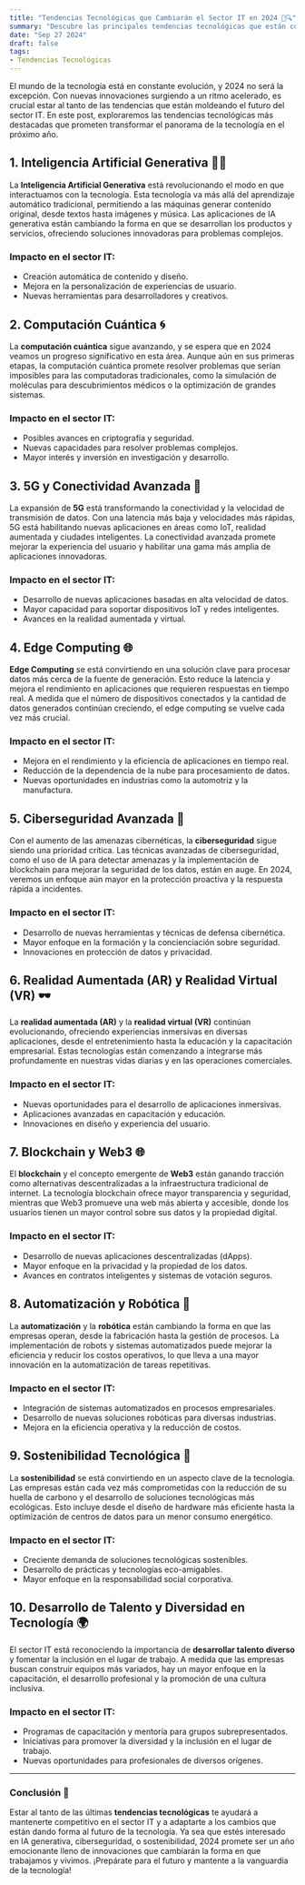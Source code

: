 ```yaml
---
title: "Tendencias Tecnológicas que Cambiarán el Sector IT en 2024 🚀🔍"
summary: "Descubre las principales tendencias tecnológicas que están configurando el futuro del sector IT en 2024. Prepárate para estar a la vanguardia y adaptar tus habilidades a las innovaciones más recientes."
date: "Sep 27 2024"
draft: false
tags:
- Tendencias Tecnológicas
---
```


El mundo de la tecnología está en constante evolución, y 2024 no será la excepción. Con nuevas innovaciones surgiendo a un ritmo acelerado, es crucial estar al tanto de las tendencias que están moldeando el futuro del sector IT. En este post, exploraremos las tendencias tecnológicas más destacadas que prometen transformar el panorama de la tecnología en el próximo año.

## 1. Inteligencia Artificial Generativa 🤖✨

La **Inteligencia Artificial Generativa** está revolucionando el modo en que interactuamos con la tecnología. Esta tecnología va más allá del aprendizaje automático tradicional, permitiendo a las máquinas generar contenido original, desde textos hasta imágenes y música. Las aplicaciones de IA generativa están cambiando la forma en que se desarrollan los productos y servicios, ofreciendo soluciones innovadoras para problemas complejos.

### Impacto en el sector IT:
- Creación automática de contenido y diseño.
- Mejora en la personalización de experiencias de usuario.
- Nuevas herramientas para desarrolladores y creativos.

## 2. Computación Cuántica 🌀

La **computación cuántica** sigue avanzando, y se espera que en 2024 veamos un progreso significativo en esta área. Aunque aún en sus primeras etapas, la computación cuántica promete resolver problemas que serían imposibles para las computadoras tradicionales, como la simulación de moléculas para descubrimientos médicos o la optimización de grandes sistemas.

### Impacto en el sector IT:
- Posibles avances en criptografía y seguridad.
- Nuevas capacidades para resolver problemas complejos.
- Mayor interés y inversión en investigación y desarrollo.

## 3. 5G y Conectividad Avanzada 📶

La expansión de **5G** está transformando la conectividad y la velocidad de transmisión de datos. Con una latencia más baja y velocidades más rápidas, 5G está habilitando nuevas aplicaciones en áreas como IoT, realidad aumentada y ciudades inteligentes. La conectividad avanzada promete mejorar la experiencia del usuario y habilitar una gama más amplia de aplicaciones innovadoras.

### Impacto en el sector IT:
- Desarrollo de nuevas aplicaciones basadas en alta velocidad de datos.
- Mayor capacidad para soportar dispositivos IoT y redes inteligentes.
- Avances en la realidad aumentada y virtual.

## 4. Edge Computing 🌐

**Edge Computing** se está convirtiendo en una solución clave para procesar datos más cerca de la fuente de generación. Esto reduce la latencia y mejora el rendimiento en aplicaciones que requieren respuestas en tiempo real. A medida que el número de dispositivos conectados y la cantidad de datos generados continúan creciendo, el edge computing se vuelve cada vez más crucial.

### Impacto en el sector IT:
- Mejora en el rendimiento y la eficiencia de aplicaciones en tiempo real.
- Reducción de la dependencia de la nube para procesamiento de datos.
- Nuevas oportunidades en industrias como la automotriz y la manufactura.

## 5. Ciberseguridad Avanzada 🔐

Con el aumento de las amenazas cibernéticas, la **ciberseguridad** sigue siendo una prioridad crítica. Las técnicas avanzadas de ciberseguridad, como el uso de IA para detectar amenazas y la implementación de blockchain para mejorar la seguridad de los datos, están en auge. En 2024, veremos un enfoque aún mayor en la protección proactiva y la respuesta rápida a incidentes.

### Impacto en el sector IT:
- Desarrollo de nuevas herramientas y técnicas de defensa cibernética.
- Mayor enfoque en la formación y la concienciación sobre seguridad.
- Innovaciones en protección de datos y privacidad.

## 6. Realidad Aumentada (AR) y Realidad Virtual (VR) 🕶️

La **realidad aumentada (AR)** y la **realidad virtual (VR)** continúan evolucionando, ofreciendo experiencias inmersivas en diversas aplicaciones, desde el entretenimiento hasta la educación y la capacitación empresarial. Estas tecnologías están comenzando a integrarse más profundamente en nuestras vidas diarias y en las operaciones comerciales.

### Impacto en el sector IT:
- Nuevas oportunidades para el desarrollo de aplicaciones inmersivas.
- Aplicaciones avanzadas en capacitación y educación.
- Innovaciones en diseño y experiencia del usuario.

## 7. Blockchain y Web3 🌐

El **blockchain** y el concepto emergente de **Web3** están ganando tracción como alternativas descentralizadas a la infraestructura tradicional de internet. La tecnología blockchain ofrece mayor transparencia y seguridad, mientras que Web3 promueve una web más abierta y accesible, donde los usuarios tienen un mayor control sobre sus datos y la propiedad digital.

### Impacto en el sector IT:
- Desarrollo de nuevas aplicaciones descentralizadas (dApps).
- Mayor enfoque en la privacidad y la propiedad de los datos.
- Avances en contratos inteligentes y sistemas de votación seguros.

## 8. Automatización y Robótica 🤖

La **automatización** y la **robótica** están cambiando la forma en que las empresas operan, desde la fabricación hasta la gestión de procesos. La implementación de robots y sistemas automatizados puede mejorar la eficiencia y reducir los costos operativos, lo que lleva a una mayor innovación en la automatización de tareas repetitivas.

### Impacto en el sector IT:
- Integración de sistemas automatizados en procesos empresariales.
- Desarrollo de nuevas soluciones robóticas para diversas industrias.
- Mejora en la eficiencia operativa y la reducción de costos.

## 9. Sostenibilidad Tecnológica 🌱

La **sostenibilidad** se está convirtiendo en un aspecto clave de la tecnología. Las empresas están cada vez más comprometidas con la reducción de su huella de carbono y el desarrollo de soluciones tecnológicas más ecológicas. Esto incluye desde el diseño de hardware más eficiente hasta la optimización de centros de datos para un menor consumo energético.

### Impacto en el sector IT:
- Creciente demanda de soluciones tecnológicas sostenibles.
- Desarrollo de prácticas y tecnologías eco-amigables.
- Mayor enfoque en la responsabilidad social corporativa.

## 10. Desarrollo de Talento y Diversidad en Tecnología 🌍

El sector IT está reconociendo la importancia de **desarrollar talento diverso** y fomentar la inclusión en el lugar de trabajo. A medida que las empresas buscan construir equipos más variados, hay un mayor enfoque en la capacitación, el desarrollo profesional y la promoción de una cultura inclusiva.

### Impacto en el sector IT:
- Programas de capacitación y mentoría para grupos subrepresentados.
- Iniciativas para promover la diversidad y la inclusión en el lugar de trabajo.
- Nuevas oportunidades para profesionales de diversos orígenes.

---

### Conclusión 🎯

Estar al tanto de las últimas **tendencias tecnológicas** te ayudará a mantenerte competitivo en el sector IT y a adaptarte a los cambios que están dando forma al futuro de la tecnología. Ya sea que estés interesado en IA generativa, ciberseguridad, o sostenibilidad, 2024 promete ser un año emocionante lleno de innovaciones que cambiarán la forma en que trabajamos y vivimos. ¡Prepárate para el futuro y mantente a la vanguardia de la tecnología!
